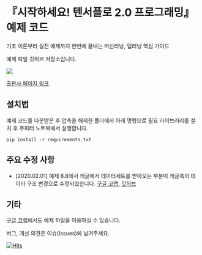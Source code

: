 # 『시작하세요! 텐서플로 2.0 프로그래밍』 예제 코드

기초 이론부터 실전 예제까지 한번에 끝내는 머신러닝, 딥러닝 핵심 가이드

예제 파일 깃허브 저장소입니다.

![](<https://raw.githubusercontent.com/wikibook/tf2/master/tf2_book.jpg>)

[출판사 페이지 링크](<https://wikibook.co.kr/tf2/>)



## 설치법

예제 코드를 다운받은 후 압축을 해제한 폴더에서 아래 명령으로 필요 라이브러리를 설치 후 주피터 노트북에서 실행합니다.

```
pip install -r requirements.txt
```



## 주요 수정 사항

- [2020.02.01] 예제 8.8에서 캐글에서 데이터세트를 받아오는 부분이 캐글측의 데이터 구조 변경으로 수정되었습니다. [구글 코랩](<https://drive.google.com/open?id=1mj7xE2W5BSMRqbdhdAYHFX-6qgqIQbxV>), [깃허브](<https://github.com/wikibook/tf2/blob/master/Chapter8.ipynb>)



## 기타

[구글 코랩](<http://bit.ly/2YqzK5E>)에서도 예제 파일을 이용하실 수 있습니다.

버그, 개선 의견은 이슈(Issues)에 남겨주세요.

[![Hits](https://hits.seeyoufarm.com/api/count/incr/badge.svg?url=https%3A%2F%2Fgithub.com%2Fwikibook%2Ftf2)](https://hits.seeyoufarm.com)
